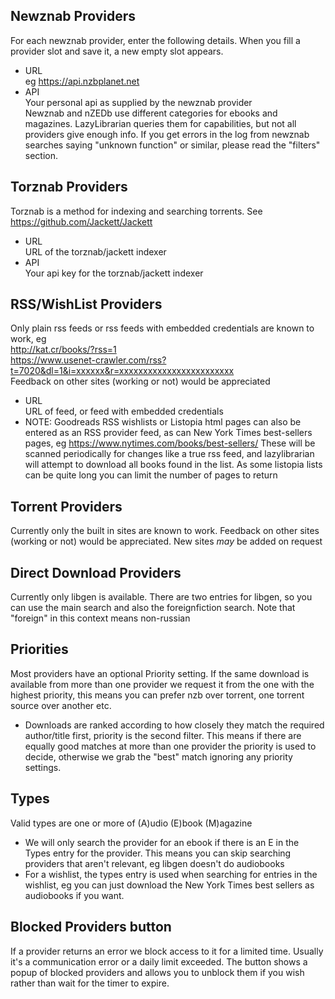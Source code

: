 ## Newznab Providers
For each newznab provider, enter the following details. When you fill a provider slot
and save it, a new empty slot appears.
* URL  
eg https://api.nzbplanet.net
* API  
Your personal api as supplied by the newznab provider  
Newznab and nZEDb use different categories for ebooks and magazines. LazyLibrarian queries them for capabilities, but not all providers give enough info.
If you get errors in the log from newznab searches saying "unknown function" or similar, please read the "filters" section.

## Torznab Providers
Torznab is a method for indexing and searching torrents. See https://github.com/Jackett/Jackett
* URL  
URL of the torznab/jackett indexer
* API  
Your api key for the torznab/jackett indexer

## RSS/WishList Providers
Only plain rss feeds or rss feeds with embedded credentials are known to work, eg  
http://kat.cr/books/?rss=1  
https://www.usenet-crawler.com/rss?t=7020&dl=1&i=xxxxxx&r=xxxxxxxxxxxxxxxxxxxxxxxx  
Feedback on other sites (working or not) would be appreciated
* URL  
URL of feed, or feed with embedded credentials 
* NOTE: Goodreads RSS wishlists or Listopia html pages can also be entered as an RSS provider feed, as can New York Times best-sellers pages, eg https://www.nytimes.com/books/best-sellers/ These will be scanned periodically for changes like a true rss feed, and lazylibrarian will attempt to download all books found in the list. As some listopia lists can be quite long you can limit the number of pages to return

## Torrent Providers
Currently only the built in sites are known to work.
Feedback on other sites (working or not) would be appreciated.
New sites _may_ be added on request

## Direct Download Providers
Currently only libgen is available. There are two entries for libgen, so you can use the main search and also the foreignfiction search. Note that "foreign" in this context means non-russian

## Priorities
Most providers have an optional Priority setting. If the same download is available from more than one provider we request it from the one with the highest priority, this means you can prefer nzb over torrent, one torrent source over another etc.  
* Downloads are ranked according to how closely they match the required author/title first, priority is the second filter. This means if there are equally good matches at more than one provider the priority is used to decide, otherwise we grab the "best" match ignoring any priority settings.

## Types
Valid types are one or more of (A)udio (E)book (M)agazine  
* We will only search the provider for an ebook if there is an E in the Types entry for the provider. This means you can skip searching providers that aren't relevant, eg libgen doesn't do audiobooks  
* For a wishlist, the types entry is used when searching for entries in the wishlist, eg you can just download the New York Times best sellers as audiobooks if you want.

## Blocked Providers button
If a provider returns an error we block access to it for a limited time. Usually it's a communication error or a daily limit exceeded. The button shows a popup of blocked providers and allows you to unblock them if you wish rather than wait for the timer to expire.
